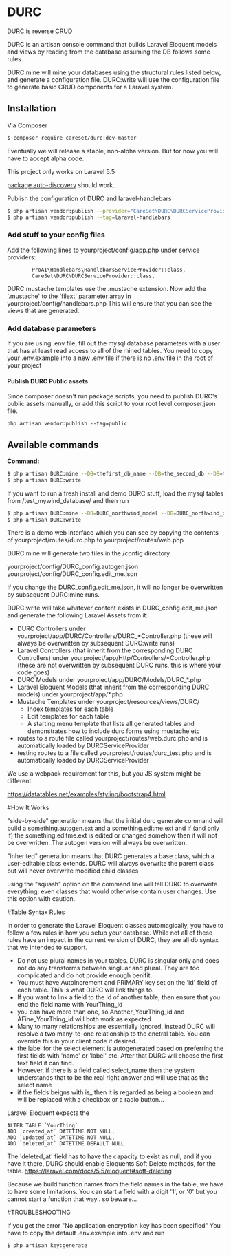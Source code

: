 # DURC
DURC is reverse CRUD

DURC is an artisan console command that builds Laravel Eloquent models and views by reading from the database assuming the DB follows some rules.

DURC:mine will mine your databases using the structural rules listed below, and generate a configuration file.
DURC:write will use the configuration file to generate basic CRUD components for a Laravel system.

## Installation

Via Composer

```bash
$ composer require careset/durc:dev-master
```

Eventually we will release a stable, non-alpha version. But for now you will have to accept alpha code.

This project only works on Laravel 5.5

[package auto-discovery](https://medium.com/@taylorotwell/package-auto-discovery-in-laravel-5-5-ea9e3ab20518) should work..

Publish the configuration of DURC and laravel-handlebars

```bash
$ php artisan vendor:publish --provider="CareSet\DURC\DURCServiceProvider"
$ php artisan vendor:publish --tag=laravel-handlebars
```
### Add stuff to your config files

Add the following lines to yourproject/config/app.php
under service providers:

```
        ProAI\Handlebars\HandlebarsServiceProvider::class,
        CareSet\DURC\DURCServiceProvider::class,
```

DURC mustache templates use the .mustache extension. 
Now add the '.mustache' to the 'filext' parameter array in yourproject/config/handlebars.php
This will ensure that you can see the views that are generated.

### Add database parameters
If you are using .env file, fill out the mysql database parameters with a user that has at least read
access to all of the mined tables. You need to copy your .env.example into a new .env file if there is no
.env file in the root of your project

#### Publish DURC Public assets
Since composer doesn't run package scripts, you need to publish DURC's public assets manually, or add this script to 
your root level composer.json file.

```
php artisan vendor:publish --tag=public
```

## Available commands

**Command:**
```bash
$ php artisan DURC:mine --DB=thefirst_db_name --DB=the_second_db --DB=the_third (etc...)
$ php artisan DURC:write
```


If you want to run a fresh install and demo DURC stuff, load the mysql tables from /test_mywind_database/ and then run
```bash
$ php artisan DURC:mine --DB=DURC_northwind_model --DB=DURC_northwind_data --DB=DURC_aaaDurctest --DB=DURC_irs
$ php artisan DURC:write
```

There is a demo web interface which you can see by copying the contents of yourproject/routes/durc.php 
to yourproject/routes/web.php

DURC:mine will generate two files in the /config directory

 yourproject/config/DURC_config.autogen.json
 yourproject/config/DURC_config.edit_me.json

If you change the DURC_config.edit_me.json, it will no longer be overwritten by subsequent DURC:mine runs.

DURC:write will take whatever content exists in DURC_config.edit_me.json and generate the following Laravel Assets from it:

* DURC Controllers under yourproject/app/DURC/Controllers/DURC_*Controller.php (these will always be overwritten by subsequent DURC:write runs)
* Laravel Controllers (that inherit from the corresponding DURC Controllers) under yourproject/app/Http/Controllers/*Controller.php (these are not overwritten by subsequent DURC runs, this is where your code goes)
* DURC Models under yourproject/app/DURC/Models/DURC_*.php
* Laravel Eloquent Models (that inherit from the corresponding DURC models) under yourproject/app/*.php
* Mustache Templates under yourproject/resources/views/DURC/ 
  * Index templates for each table
  * Edit templates for each table
  * A starting menu template that lists all generated tables and demonstrates how to include durc forms using mustache etc
* routes to a route file called yourproject/routes/web.durc.php and is automatically loaded by DURCServiceProvider
* testing routes to a file called yourproject/routes/durc_test.php and is automatically loaded by DURCServiceProvider

We use a webpack requirement for this, but you JS system might be different.

https://datatables.net/examples/styling/bootstrap4.html

#How It Works

"side-by-side" generation means that the initial durc generate command will build a something.autogen.ext and a something.editme.ext and 
if (and only if) the something.editme.ext is edited or changed somehow then it will not be overwritten. 
The autogen version will always be overwritten. 

"inherited" generation means that DURC generates a base class, which a user-editable class extends. DURC will always overwrite the parent class
but will never overwrite modified child classes

using the "squash" option on the command line will tell DURC to overwrite everything, even classes that would otherwise contain user changes.
Use this option with caution.  

#Table Syntax Rules

In order to generate the Laravel Eloquent classes automagically, you have to follow a few rules
in how you setup your database. While not all of these rules have an impact in the current
version of DURC, they are all db syntax that we intended to support. 

* Do not use plural names in your tables. DURC is singular only and does not do any transforms between singluar and plural. They are too complicated and do not provide enough benifit.
* You must have AutoIncrement and PRIMARY key set on the 'id' field of each table. This is what DURC will link things to.
* If you want to link a field to the id of another table, then ensure that you end the field name with YourThing_id
* you can have more than one, so Another_YourThing_id and AFine_YourThing_id will both work as expected
* Many to many relationships are essentially ignored, instead DURC will resolve a two many-to-one relationship to the cnetral table. You can override this in your client code if desired. 
* the label for the select element is autogenerated based on preferring the first fields with 'name' or 'label' etc. After that DURC will choose the first text field it can find.  
* However, if there is a field called select_name then the system understands that to be the real right answer and will use that as the select name
* if the fields beigns with is_ then it is regarded as being a boolean and will be replaced with a checkbox or a radio button...

Laravel Eloquent expects the 

    ALTER TABLE `YourThing`
    ADD `created_at` DATETIME NOT NULL,  
    ADD `updated_at` DATETIME NOT NULL,
    ADD `deleted_at` DATETIME DEFAULT NULL

The 'deleted_at' field has to have the capacity to exist as null, and if you have it there, DURC should enable Eloquents Soft Delete methods, for the table. https://laravel.com/docs/5.5/eloquent#soft-deleting 

Because we build function names from the field names in the table, we have to have some limitations.
You can start a field with a digit '1', or '0' but you cannot start a function that way.. so beware...

#TROUBLESHOOTING

If you get the error "No application encryption key has been specified"
You have to copy the default .env.example into .env and run 
```bash
$ php artisan key:generate
```


